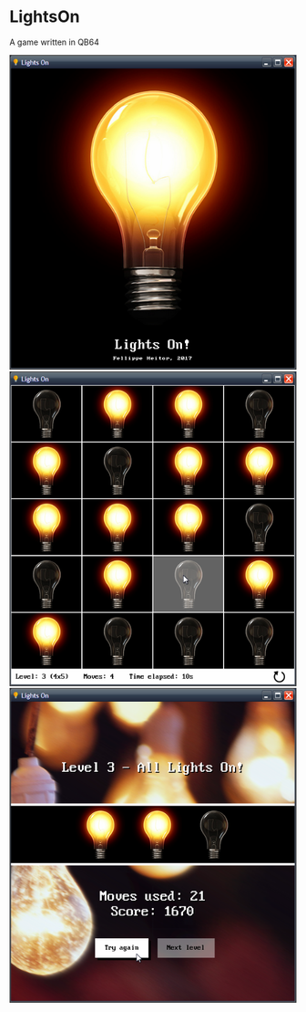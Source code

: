 # LightsOn
A game written in QB64

<img src="screenshot.png">

<img src="screenshot2.png">

<img src="screenshot3.png">